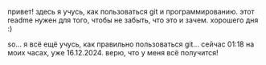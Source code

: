 привет!
здесь я учусь, как пользоваться git и программированию.
этот readme нужен для того, чтобы не забыть, что это и зачем.
хорошего дня :) 

so... я всё ещё учусь, как правильно пользоваться git...
сейчас 01:18 на моих часах, уже 16.12.2024.
верю, что у меня всё получится!
